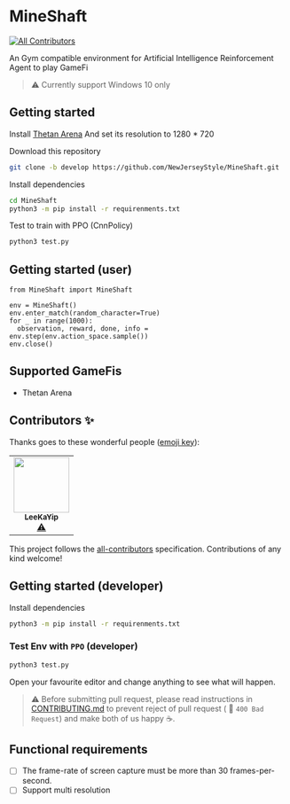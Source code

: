 # MineShaft
<!-- ALL-CONTRIBUTORS-BADGE:START - Do not remove or modify this section -->
[![All Contributors](https://img.shields.io/badge/all_contributors-1-orange.svg?style=flat-square)](#contributors-)
<!-- ALL-CONTRIBUTORS-BADGE:END -->
An Gym compatible environment for Artificial Intelligence Reinforcement Agent to play GameFi

> ⚠️ Currently support Windows 10 only
## Getting started
Install [Thetan Arena](https://thetanarena.com/)
And set its resolution to 1280 * 720

Download this repository
```bash
git clone -b develop https://github.com/NewJerseyStyle/MineShaft.git
```

Install dependencies
```bash
cd MineShaft
python3 -m pip install -r requirenments.txt
```

Test to train with PPO (CnnPolicy)
```bash
python3 test.py
```

## Getting started (user)
```py3
from MineShaft import MineShaft

env = MineShaft()
env.enter_match(random_character=True)
for _ in range(1000):
  observation, reward, done, info = env.step(env.action_space.sample())
env.close()
```

## Supported GameFis
- Thetan Arena

## Contributors ✨

Thanks goes to these wonderful people ([emoji key](https://allcontributors.org/docs/en/emoji-key)):

<!-- ALL-CONTRIBUTORS-LIST:START - Do not remove or modify this section -->
<!-- prettier-ignore-start -->
<!-- markdownlint-disable -->
<table>
  <tr>
    <td align="center"><a href="https://github.com/210388248"><img src="https://avatars.githubusercontent.com/u/110087604?v=4?s=100" width="100px;" alt=""/><br /><sub><b>LeeKaYip</b></sub></a><br /><a href="https://github.com/Kush-Gold-Rush/MineShaft/commits?author=210388248" title="Tests">⚠️</a></td>
  </tr>
</table>

<!-- markdownlint-restore -->
<!-- prettier-ignore-end -->

<!-- ALL-CONTRIBUTORS-LIST:END -->

This project follows the [all-contributors](https://github.com/all-contributors/all-contributors) specification. Contributions of any kind welcome!

## Getting started (developer)
Install dependencies
```bash
python3 -m pip install -r requirenments.txt
```

### Test Env with `PPO` (developer)
```bash
python3 test.py
```

Open your favourite editor and change anything to see what will happen.

> ⚠️ Before submitting pull request, please read instructions in [CONTRIBUTING.md](CONTRIBUTING.md)
to prevent reject of pull request ( 🚧 `400 Bad Request`) and make both of us happy ☕.

## Functional requirements
- [ ] The frame-rate of screen capture must be more than 30 frames-per-second.
- [ ] Support multi resolution
